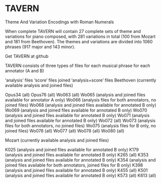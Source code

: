 # TAVERN
Theme And Variation Encodings with Roman Numerals

When complete TAVERN will contain 27 complete sets of theme and variations for piano composed, with 281 variations in total (100 from Mozart and 181 from Beethoven). The themes and variations are divided into 1060 phrases (917 major and 143 minor).

Get TAVERN at github

TAVERN consists of three types of files for each musical phrase for each annotator (A and B)

‘analysis’ files
‘score’ files
joined ‘analysis+score’ files
Beethoven (currently available analysis and joined files)

Opus34 (all)
Opus76 (all)
Wo063 (all)
Wo065 (analysis and joined files available for annotator A only)
Wo066 (analysis files for both annotators, no joined files)
Wo068 (analysis and joined files available for annotated B only)
Wo069 (analysis and joined files available for annotated B only)
Wo070 (analysis and joined files available for annotated B only)
Wo071 (analysis and joined files available for annotated B only)
Wo072 (all)
Wo073 (analysis files for both annotators, no joined files)
Wo075 (analysis files for B only, no joined files)
Wo076 (all)
Wo077 (all)
Wo078 (all)
Wo080 (all)

Mozart (currently available analysis and joined files)

K025 (analysis and joined files available for annotated B only)
K179 (analysis and joined files available for annotated B only)
K265 (all)
K353 (analysis and joined files available for annotated B only)
K354 (analysis and joined files available for both annotators, joined files for B only)
K398 (analysis and joined files available for annotated B only)
K455 (all)
K501 (analysis and joined files available for annotated B only)
K573 (all)
K613 (all)